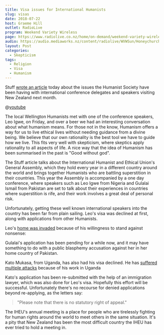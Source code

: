 ```yaml
---
title: Visa issues for International Humanists
slug: visas
date: 2018-07-22
host: Graeme Hill
outlet: RadioLive
program: Weekend Variety Wireless
page: https://www.radiolive.co.nz/home/on-demand/weekend-variety-wireless/2018/07/skeptical-thoughts-0.html
audio: https://audio.mediaworks.nz/content/radiolive/WVWSun/Honeychurch.mp3
layout: Post
categories:
  - Skepticism
tags:
  - Religion
  - Visa
  - Humanism
---
```


Stuff [wrote an article](https://www.stuff.co.nz/national/105660382/humanists-conference-organisers-shocked-at-immigration-nz-denials-for-hero-members) today about the issues the Humanist Society have been having with international conference delegates and speakers visiting New Zealand next month.

<!-- more -->

@[youtube](https://youtu.be/gWJkd0CWWgE?t=16s)

The local Wellington Humanists met with one of the conference speakers, Leo Igwe, on Friday, and over a beer we had an interesting conversation about what humanism means. For those not in the know, Humanism offers a way for us to live ethical lives without needing guidance from a divine being. We believe that our own rationality is the best tool we have to guide how we live. This fits very well with skepticism, where skeptics apply rationality to all aspects of life. A nice way that the idea of Humanism has been summarised in the past is "Good without god".

The Stuff article talks about the International Humanist and Ethical Union's General Assembly, which they hold every year in a different country around the world and brings together Humanists who are battling superstition in their countries. This year the Assembly is accompanied by a one day conference, where speakers such as Leo Igwe from Nigeria and Gulalai Ismail from Pakistan are set to talk about their experiences in countries where superstition is rife, and their work involves a great deal of personal risk.

Unfortunately, getting these well known international speakers into the country has been far from plain sailing. Leo's visa was declined at first, along with applications from other Humanists.

Leo's [home was invaded](http://www.butterfliesandwheels.org/2010/a-violent-attack-on-leo-igwes-family/) because of his willingness to stand against nonsense:

Gulalai's application has been pending for a while now, and it may have something to do with a public blasphemy accusation against her in her home country of Pakistan.

Kato Mukasa, from Uganda, has also had his visa declined. He has [suffered multiple attacks](https://iheu.org/after-attack-on-humanist-leader-take-a-stand/) because of his work in Uganda

Kato's application has been re-submitted with the help of an immigration lawyer, which was also done for Leo's visa. Hopefully this effort will be successful. Unfortunately there's no recourse for denied applications beyond re-applying, as the letters say:

> "Please note that there is no statutory right of appeal."

The IHEU's annual meeting is a place for people who are tirelessly fighting for human rights around the world to meet others in the same situation. It's a pity that New Zealand has been the most difficult country the IHEU has ever tried to hold a meeting in.
